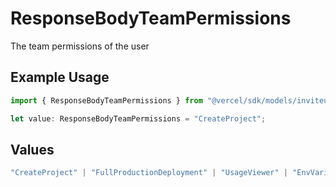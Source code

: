 # ResponseBodyTeamPermissions

The team permissions of the user

## Example Usage

```typescript
import { ResponseBodyTeamPermissions } from "@vercel/sdk/models/inviteusertoteamop.js";

let value: ResponseBodyTeamPermissions = "CreateProject";
```

## Values

```typescript
"CreateProject" | "FullProductionDeployment" | "UsageViewer" | "EnvVariableManager" | "EnvironmentManager" | "V0Builder" | "V0Chatter" | "V0Viewer"
```